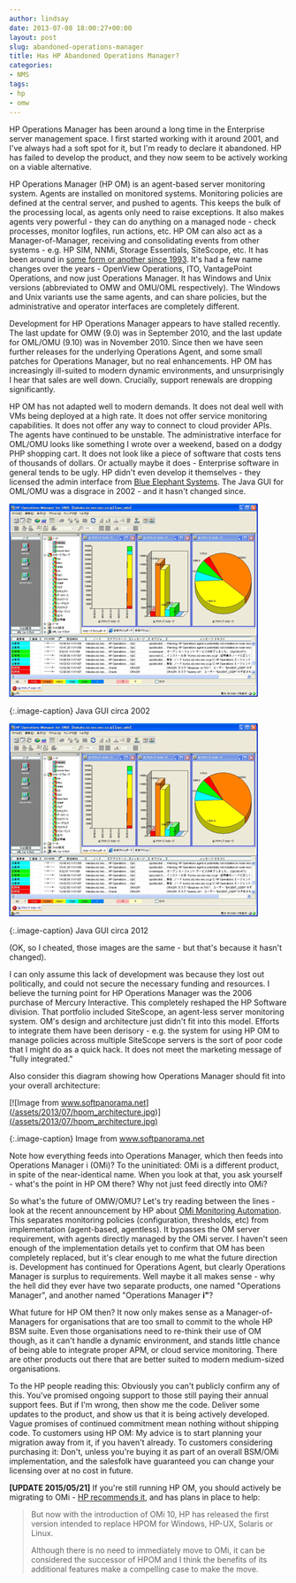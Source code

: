 ```yaml
---
author: lindsay
date: 2013-07-08 18:00:27+00:00
layout: post
slug: abandoned-operations-manager
title: Has HP Abandoned Operations Manager?
categories:
- NMS
tags:
- hp
- omw
---
```


HP Operations Manager has been around a long time in the Enterprise server management space. I first started working with it around 2001, and I've always had a soft spot for it, but I'm ready to declare it abandoned. HP has failed to develop the product, and they now seem to be actively working on a viable alternative.

HP Operations Manager (HP OM) is an agent-based server monitoring system. Agents are installed on monitored systems. Monitoring policies are defined at the central server, and pushed to agents. This keeps the bulk of the processing local, as agents only need to raise exceptions. It also makes agents very powerful - they can do anything on a managed node - check processes, monitor logfiles, run actions, etc. HP OM can also act as a Manager-of-Manager, receiving and consolidating events from other systems - e.g. HP SIM, NNMi, Storage Essentials, SiteScope, etc. It has been around in [some form or another since 1993](http://www.softpanorama.org/Admin/HP_operations_manager/index.shtml). It's had a few name changes over the years - OpenView Operations, ITO, VantagePoint Operations, and now just Operations Manager. It has Windows and Unix versions (abbreviated to OMW and OMU/OML respectively). The Windows and Unix variants use the same agents, and can share policies, but the administrative and operator interfaces are completely different.

Development for HP Operations Manager appears to have stalled recently. The last update for OMW (9.0) was in September 2010, and the last update for OML/OMU (9.10) was in November 2010. Since then we have seen further releases for the underlying Operations Agent, and some small patches for Operations Manager, but no real enhancements. HP OM has increasingly ill-suited to modern dynamic environments, and unsurprisingly I hear that sales are well down. Crucially, support renewals are dropping significantly.

HP OM has not adapted well to modern demands. It does not deal well with VMs being deployed at a high rate. It does not offer service monitoring capabilities. It does not offer any way to connect to cloud provider APIs. The agents have continued to be unstable. The administrative interface for OML/OMU looks like something I wrote over a weekend, based on a dodgy PHP shopping cart. It does not look like a piece of software that costs tens of thousands of dollars. Or actually maybe it does - Enterprise software in general tends to be ugly. HP didn't even develop it themselves - they licensed the admin interface from [Blue Elephant Systems](https://blue-elephant-systems.com/). The Java GUI for OML/OMU was a disgrace in 2002 - and it hasn't changed since.

[![Java GUI 2002](/assets/2013/07/JavaGUI.jpg)](/assets/2013/07/JavaGUI.jpg)

{:.image-caption}
Java GUI circa 2002

[![Java GUI 2012](/assets/2013/07/JavaGUI1.jpg)](/assets/2013/07/JavaGUI1.jpg)

{:.image-caption}
Java GUI circa 2012

(OK, so I cheated, those images are the same - but that's because it hasn't changed).

I can only assume this lack of development was because they lost out politically, and could not secure the necessary funding and resources. I believe the turning point for HP Operations Manager was the 2006 purchase of Mercury Interactive. This completely reshaped the HP Software division. That portfolio included SiteScope, an agent-less server monitoring system. OM's design and architecture just didn't fit into this model. Efforts to integrate them have been derisory - e.g. the system for using HP OM to manage policies across multiple SiteScope servers is the sort of poor code that I might do as a quick hack. It does not meet the marketing message of "fully integrated."

Also consider this diagram showing how Operations Manager should fit into your overall architecture:

[![Image from www.softpanorama.net](/assets/2013/07/hpom_architecture.jpg)](/assets/2013/07/hpom_architecture.jpg)

{:.image-caption}
Image from www.softpanorama.net

Note how everything feeds into Operations Manager, which then feeds into Operations Manager i (OMi)? To the uninitiated: OMi is a different product, in spite of the near-identical name. When you look at that, you ask yourself - what's the point in HP OM there? Why not just feed directly into OMi?

So what's the future of OMW/OMU? Let's try reading between the lines - look at the recent announcement by HP about [OMi Monitoring Automation](http://h30499.www3.hp.com/t5/Business-Service-Management-BAC/HP-OMi-now-includes-Automation-to-simplify-IT-Monitoring/ba-p/6098861). This separates monitoring policies (configuration, thresholds, etc) from implementation (agent-based, agentless). It bypasses the OM server requirement, with agents directly managed by the OMi server. I haven't seen enough of the implementation details yet to confirm that OM has been completely replaced, but it's clear enough to me what the future direction is. Development has continued for Operations Agent, but clearly Operations Manager is surplus to requirements. Well maybe it all makes sense - why the hell did they ever have two separate products, one named "Operations Manager", and another named "Operations Manager **i"**?

What future for HP OM then? It now only makes sense as a Manager-of-Managers for organisations that are too small to commit to the whole HP BSM suite. Even those organisations need to re-think their use of OM though, as it can't handle a dynamic environment, and stands little chance of being able to integrate proper APM, or cloud service monitoring. There are other products out there that are better suited to modern medium-sized organisations.

To the HP people reading this: Obviously you can't publicly confirm any of this. You've promised ongoing support to those still paying their annual support fees. But if I'm wrong, then show me the code. Deliver some updates to the product, and show us that it is being actively developed. Vague promises of continued commitment mean nothing without shipping code. To customers using HP OM: My advice is to start planning your migration away from it, if you haven't already. To customers considering purchasing it: Don't, unless you're buying it as part of an overall BSM/OMi implementation, and the salesfolk have guaranteed you can change your licensing over at no cost in future.

**[UPDATE 2015/05/21]** If you're still running HP OM, you should actively be migrating to OMi - [HP recommends it](http://h30499.www3.hp.com/t5/Business-Service-Management-BAC/HPOM-users-here-is-why-and-how-to-move-to-OMi/ba-p/6746769), and has plans in place to help:

> But now with the introduction of OMi 10, HP has released the first version intended to replace HPOM for Windows, HP-UX, Solaris or Linux.
>
> Although there is no need to immediately move to OMi, it can be considered the successor of HPOM and I think the benefits of its additional features make a compelling case to make the move.
